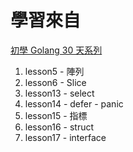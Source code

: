 # 學習來自

[初學 Golang 30 天系列](https://ithelp.ithome.com.tw/articles/10156438)

1. lesson5 - 陣列
2. lesson6 - Slice
3. lesson13 - select
4. lesson14 - defer - panic
5. lesson15 - 指標
6. lesson16 - struct
7. lesson17 - interface
